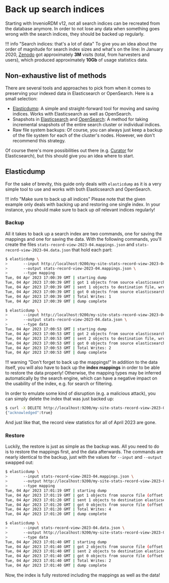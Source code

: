 # Back up search indices

Starting with InvenioRDM v12, not all search indices can be recreated from the database
anymore.
In order to not lose any data when something goes wrong with the search indices, they
should be backed up regularly.

!!! info "Search indices: that's a lot of data"
    To give you an idea about the order of magnitude for search index sizes and what's
    on the line:
    In January 2020, [Zenodo](https://zenodo.org) got approximately **3M** visits
    (total, from harvesters and users), which produced approximately **10Gb** of
    usage statistics data.


## Non-exhaustive list of methods

There are several tools and approaches to pick from when it comes to preserving your
indexed data in Elasticsearch or OpenSearch.
Here is a small selection:

- [Elasticdump](https://github.com/taskrabbit/elasticsearch-dump#readme):
  A simple and straight-forward tool for moving and saving indices.
  Works with Elasticsearch as well as OpenSearch.
- Snapshots in [Elasticsearch](https://www.elastic.co/guide/en/elasticsearch/reference/current/snapshot-restore.html)
  and [OpenSearch](https://opensearch.org/docs/2.6/tuning-your-cluster/availability-and-recovery/snapshots/index/):
  A method for taking incremental snapshots of the entire search cluster or individual indices.
- Raw file system backups: Of course, you can always just keep a backup of the file system
  for each of the cluster's nodes.
  However, we don't recommend this strategy.

Of course there's more possibilities out there (e.g. [Curator](https://github.com/elastic/curator)
for Elasticsearch), but this should give you an idea where to start.


## Elasticdump

For the sake of brevity, this guide only deals with `elasticdump` as it is a very simple
tool to use and works with both Elasticsearch and OpenSearch.

!!! info "Make sure to back up all indices"
    Please note that the given example only deals with backing up and restoring one single index.
    In your instance, you should make sure to back up *all* relevant indices regularly!


### Backup

All it takes to back up a search index are two commands, one for saving the mappings
and one for saving the data.
With the following commands, you'll create the files `stats-record-view-2023-04.mappings.json`
and `stats-record-view-2023-04.data.json` that hold each part:

```bash
$ elasticdump \
>       --input http://localhost:9200/my-site-stats-record-view-2023-04 \
>       --output stats-record-view-2023-04.mappings.json \
>       --type mapping
Tue, 04 Apr 2023 17:00:39 GMT | starting dump
Tue, 04 Apr 2023 17:00:39 GMT | got 1 objects from source elasticsearch (offset: 0)
Tue, 04 Apr 2023 17:00:39 GMT | sent 1 objects to destination file, wrote 1
Tue, 04 Apr 2023 17:00:39 GMT | got 0 objects from source elasticsearch (offset: 1)
Tue, 04 Apr 2023 17:00:39 GMT | Total Writes: 1
Tue, 04 Apr 2023 17:00:39 GMT | dump complete

$ elasticdump \
>       --input http://localhost:9200/my-site-stats-record-view-2023-04 \
>       --output stats-record-view-2023-04.data.json \
>       --type data
Tue, 04 Apr 2023 17:00:53 GMT | starting dump
Tue, 04 Apr 2023 17:00:53 GMT | got 2 objects from source elasticsearch (offset: 0)
Tue, 04 Apr 2023 17:00:53 GMT | sent 2 objects to destination file, wrote 2
Tue, 04 Apr 2023 17:00:53 GMT | got 0 objects from source elasticsearch (offset: 2)
Tue, 04 Apr 2023 17:00:53 GMT | Total Writes: 2
Tue, 04 Apr 2023 17:00:53 GMT | dump complete
```

!!! warning "Don't forget to back up the mappings!"
    In addition to the data itself, you will also have to back up the **index mappings**
    in order to be able to restore the data properly!
    Otherwise, the mapping types may be inferred automatically by the search engine,
    which can have a negative impact on the usability of the index, e.g. for search or
    filtering.

In order to emulate some kind of disruption (e.g. a malicious attack), you can simply
delete the index that was just backed up:

```bash
$ curl -X DELETE http://localhost:9200/my-site-stats-record-view-2023-04
{"acknowledged":true}
```

And just like that, the record view statistics for all of April 2023 are gone.


### Restore

Luckily, the restore is just as simple as the backup was.
All you need to do is to restore the mappings first, and the data afterwards.
The commands are nearly identical to the backup, just with the values for `--input` and
`--output` swapped out:

```bash
$ elasticdump \
>       --input stats-record-view-2023-04.mappings.json \
>       --output http://localhost:9200/my-site-stats-record-view-2023-04 \
>       --type mapping
Tue, 04 Apr 2023 17:01:19 GMT | starting dump
Tue, 04 Apr 2023 17:01:19 GMT | got 1 objects from source file (offset: 0)
Tue, 04 Apr 2023 17:01:20 GMT | sent 1 objects to destination elasticsearch, wrote 4
Tue, 04 Apr 2023 17:01:20 GMT | got 0 objects from source file (offset: 1)
Tue, 04 Apr 2023 17:01:20 GMT | Total Writes: 4
Tue, 04 Apr 2023 17:01:20 GMT | dump complete

$ elasticdump \
>       --input stats-record-view-2023-04.data.json \
>       --output http://localhost:9200/my-site-stats-record-view-2023-04 \
>       --type data
Tue, 04 Apr 2023 17:01:40 GMT | starting dump
Tue, 04 Apr 2023 17:01:40 GMT | got 2 objects from source file (offset: 0)
Tue, 04 Apr 2023 17:01:40 GMT | sent 2 objects to destination elasticsearch, wrote 2
Tue, 04 Apr 2023 17:01:40 GMT | got 0 objects from source file (offset: 2)
Tue, 04 Apr 2023 17:01:40 GMT | Total Writes: 2
Tue, 04 Apr 2023 17:01:40 GMT | dump complete
```

Now, the index is fully restored including the mappings as well as the data!
